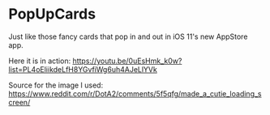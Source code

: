 # PopUpCards
Just like those fancy cards that pop in and out in iOS 11's new AppStore app.

Here it is in action:
https://youtu.be/0uEsHmk_k0w?list=PL4oEliikdeLfH8YGvfiWg6uh4AJeLlYVk

Source for the image I used:
https://www.reddit.com/r/DotA2/comments/5f5qfg/made_a_cutie_loading_screen/
